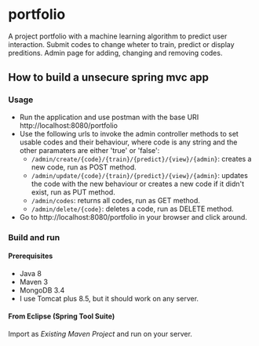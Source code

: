 # portfolio

A project portfolio with a machine learning algorithm to predict user interaction.
Submit codes to change wheter to train, predict or display preditions.
Admin page for adding, changing and removing codes.

## How to build a unsecure spring mvc app

### Usage

- Run the application and use postman with the base URI http://localhost:8080/portfolio
- Use the following urls to invoke the admin controller methods to set usable codes and their 
  behaviour, where code is any string and the other paramaters are either 'true' or 'false':
    * `/admin/create/{code}/{train}/{predict}/{view}/{admin}`: creates a new code, run as
     POST method.
    * `/admin/update/{code}/{train}/{predict}/{view}/{admin}`: updates the code with
    the new behaviour or creates a new code if it didn't exist, run as PUT method.
    * `/admin/codes`: returns all codes, run as GET method.
    * `/admin/delete/{code}`: deletes a code, run as DELETE method.
- Go to http://localhost:8080/portfolio in your browser and click around.

### Build and run

#### Prerequisites

- Java 8
- Maven 3
- MongoDB 3.4
- I use Tomcat plus 8.5, but it should work on any server.

#### From Eclipse (Spring Tool Suite)

Import as *Existing Maven Project* and run on your server.
